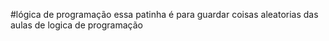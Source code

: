 #lógica de programação
essa patinha é para guardar coisas aleatorias das aulas de logica de programação